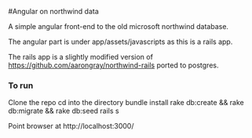 #Angular on northwind data

A simple angular front-end to the old microsoft northwind database.

The angular part is under app/assets/javascripts as this is a rails app.

The rails app is a slightly modified version of https://github.com/aarongray/northwind-rails ported to postgres.

### To run

Clone the repo
cd into the directory
bundle install
rake db:create && rake db:migrate && rake db:seed
rails s

Point browser at http://localhost:3000/